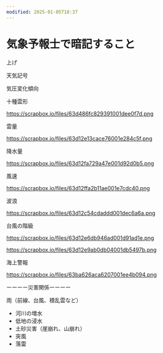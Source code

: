 ```yaml
---
modified: 2025-01-05T18:37
---
```

# 気象予報士で暗記すること

上げ

天気記号

気圧変化傾向

十種雲形

https://scrapbox.io/files/63d486fc829391001dee0f7d.png

雲量

https://scrapbox.io/files/63d12e13cace76001e284c5f.png

降水量

https://scrapbox.io/files/63d12fa729a47e001d92d0b5.png

風速

https://scrapbox.io/files/63d12ffa2b11ae001e7cdc40.png

波浪

https://scrapbox.io/files/63d12c54cdaddd001dec6a6a.png

台風の階級

https://scrapbox.io/files/63d12e6db946ad001d91ad1e.png

https://scrapbox.io/files/63d12e9ab0db04001db5497b.png

海上警報

https://scrapbox.io/files/63ba626aca6207001ee4b094.png

ーーーー災害関係ーーーー

雨（前線、台風、積乱雲など）

- 河川の増水  
- 低地の浸水  
- 土砂災害（崖崩れ、山崩れ）  
- 突風  
- 落雷